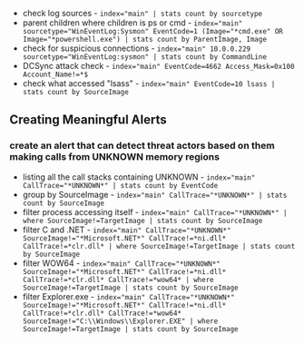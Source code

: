- check log sources - `index="main" | stats count by sourcetype`
- parent children where children is ps or cmd - `index="main" sourcetype="WinEventLog:Sysmon" EventCode=1 (Image="*cmd.exe" OR Image="*powershell.exe") | stats count by ParentImage, Image`
- check for suspicious connections - `index="main" 10.0.0.229 sourcetype="WinEventLog:sysmon" | stats count by CommandLine`
- DCSync attack check - `index="main" EventCode=4662 Access_Mask=0x100 Account_Name!=*$`
- check what accessed "lsass" - `index="main" EventCode=10 lsass | stats count by SourceImage`

## Creating Meaningful Alerts
### create an alert that can detect threat actors based on them making calls from UNKNOWN memory regions
- listing all the call stacks containing UNKNOWN - `index="main" CallTrace="*UNKNOWN*" | stats count by EventCode`
- group by SourceImage - `index="main" CallTrace="*UNKNOWN*" | stats count by SourceImage`
- filter process accessing itself -  `index="main" CallTrace="*UNKNOWN*" | where SourceImage!=TargetImage | stats count by SourceImage`
- filter C and .NET - `index="main" CallTrace="*UNKNOWN*" SourceImage!="*Microsoft.NET*" CallTrace!=*ni.dll* CallTrace!=*clr.dll* | where SourceImage!=TargetImage | stats count by SourceImage`
- filter WOW64 - `index="main" CallTrace="*UNKNOWN*" SourceImage!="*Microsoft.NET*" CallTrace!=*ni.dll* CallTrace!=*clr.dll* CallTrace!=*wow64* | where SourceImage!=TargetImage | stats count by SourceImage`
- filter Explorer.exe - `index="main" CallTrace="*UNKNOWN*" SourceImage!="*Microsoft.NET*" CallTrace!=*ni.dll* CallTrace!=*clr.dll* CallTrace!=*wow64* SourceImage!="C:\\Windows\\Explorer.EXE" | where SourceImage!=TargetImage | stats count by SourceImage`
